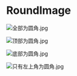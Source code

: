 # RoundImage

![全部为圆角.jpg](http://upload-images.jianshu.io/upload_images/768771-f86684301119c210.jpg?imageMogr2/auto-orient/strip%7CimageView2/2/w/1240)

![顶部为圆角.jpg](http://upload-images.jianshu.io/upload_images/768771-6e28dea6540a2601.jpg?imageMogr2/auto-orient/strip%7CimageView2/2/w/1240)

![底部为圆角.jpg](http://upload-images.jianshu.io/upload_images/768771-130ad05f6dfa9721.jpg?imageMogr2/auto-orient/strip%7CimageView2/2/w/1240)

![只有左上角为圆角.jpg](http://upload-images.jianshu.io/upload_images/768771-1c662e9ba6de05c2.jpg?imageMogr2/auto-orient/strip%7CimageView2/2/w/1240)
